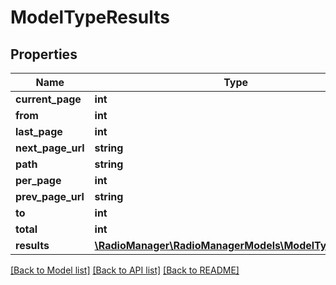 # ModelTypeResults

## Properties
Name | Type | Description | Notes
------------ | ------------- | ------------- | -------------
**current_page** | **int** |  | [optional] 
**from** | **int** |  | [optional] 
**last_page** | **int** |  | [optional] 
**next_page_url** | **string** |  | [optional] 
**path** | **string** |  | [optional] 
**per_page** | **int** |  | [optional] 
**prev_page_url** | **string** |  | [optional] 
**to** | **int** |  | [optional] 
**total** | **int** |  | [optional] 
**results** | [**\RadioManager\RadioManagerModels\ModelTypeResult[]**](ModelTypeResult.md) |  | [optional] 

[[Back to Model list]](../README.md#documentation-for-models) [[Back to API list]](../README.md#documentation-for-api-endpoints) [[Back to README]](../README.md)


